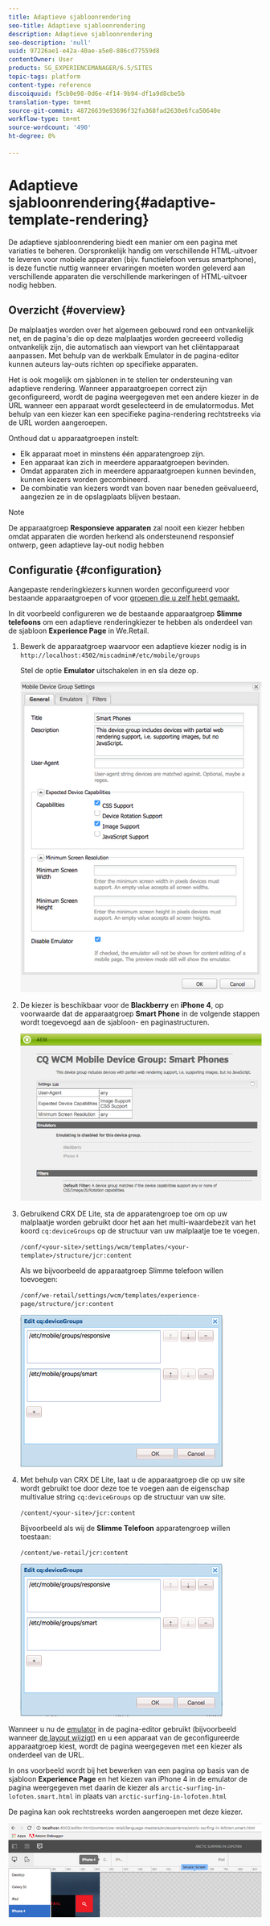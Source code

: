 ```yaml
---
title: Adaptieve sjabloonrendering
seo-title: Adaptieve sjabloonrendering
description: Adaptieve sjabloonrendering
seo-description: 'null'
uuid: 97226ae1-e42a-40ae-a5e0-886cd77559d8
contentOwner: User
products: SG_EXPERIENCEMANAGER/6.5/SITES
topic-tags: platform
content-type: reference
discoiquuid: f5cb0e98-0d6e-4f14-9b94-df1a9d8cbe5b
translation-type: tm+mt
source-git-commit: 48726639e93696f32fa368fad2630e6fca50640e
workflow-type: tm+mt
source-wordcount: '490'
ht-degree: 0%

---
```



# Adaptieve sjabloonrendering{#adaptive-template-rendering}

De adaptieve sjabloonrendering biedt een manier om een pagina met variaties te beheren. Oorspronkelijk handig om verschillende HTML-uitvoer te leveren voor mobiele apparaten (bijv. functielefoon versus smartphone), is deze functie nuttig wanneer ervaringen moeten worden geleverd aan verschillende apparaten die verschillende markeringen of HTML-uitvoer nodig hebben.

## Overzicht {#overview}

De malplaatjes worden over het algemeen gebouwd rond een ontvankelijk net, en de pagina&#39;s die op deze malplaatjes worden gecreeerd volledig ontvankelijk zijn, die automatisch aan viewport van het cliëntapparaat aanpassen. Met behulp van de werkbalk Emulator in de pagina-editor kunnen auteurs lay-outs richten op specifieke apparaten.

Het is ook mogelijk om sjablonen in te stellen ter ondersteuning van adaptieve rendering. Wanneer apparaatgroepen correct zijn geconfigureerd, wordt de pagina weergegeven met een andere kiezer in de URL wanneer een apparaat wordt geselecteerd in de emulatormodus. Met behulp van een kiezer kan een specifieke pagina-rendering rechtstreeks via de URL worden aangeroepen.

Onthoud dat u apparaatgroepen instelt:

* Elk apparaat moet in minstens één apparatengroep zijn.
* Een apparaat kan zich in meerdere apparaatgroepen bevinden.
* Omdat apparaten zich in meerdere apparaatgroepen kunnen bevinden, kunnen kiezers worden gecombineerd.
* De combinatie van kiezers wordt van boven naar beneden geëvalueerd, aangezien ze in de opslagplaats blijven bestaan.

>[!NOTE]
>
>De apparaatgroep **Responsieve apparaten** zal nooit een kiezer hebben omdat apparaten die worden herkend als ondersteunend responsief ontwerp, geen adaptieve lay-out nodig hebben

## Configuratie {#configuration}

Aangepaste renderingkiezers kunnen worden geconfigureerd voor bestaande apparaatgroepen of voor [groepen die u zelf hebt gemaakt.](/help/sites-developing/mobile.md#device-groups)

In dit voorbeeld configureren we de bestaande apparaatgroep **Slimme telefoons** om een adaptieve renderingkiezer te hebben als onderdeel van de sjabloon **Experience Page** in We.Retail.

1. Bewerk de apparaatgroep waarvoor een adaptieve kiezer nodig is in `http://localhost:4502/miscadmin#/etc/mobile/groups`

   Stel de optie **Emulator** uitschakelen in en sla deze op.

   ![chlimage_1-157](assets/chlimage_1-157.png)

1. De kiezer is beschikbaar voor de **Blackberry** en **iPhone 4**, op voorwaarde dat de apparaatgroep **Smart Phone** in de volgende stappen wordt toegevoegd aan de sjabloon- en paginastructuren.

   ![chlimage_1-158](assets/chlimage_1-158.png)

1. Gebruikend CRX DE Lite, sta de apparatengroep toe om op uw malplaatje worden gebruikt door het aan het multi-waardebezit van het koord `cq:deviceGroups` op de structuur van uw malplaatje toe te voegen.

   `/conf/<your-site>/settings/wcm/templates/<your-template>/structure/jcr:content`

   Als we bijvoorbeeld de apparaatgroep Slimme telefoon willen toevoegen:

   `/conf/we-retail/settings/wcm/templates/experience-page/structure/jcr:content`

   ![chlimage_1-159](assets/chlimage_1-159.png)

1. Met behulp van CRX DE Lite, laat u de apparaatgroep die op uw site wordt gebruikt toe door deze toe te voegen aan de eigenschap multivalue string `cq:deviceGroups` op de structuur van uw site.

   `/content/<your-site>/jcr:content`

   Bijvoorbeeld als wij de **Slimme Telefoon** apparatengroep willen toestaan:

   `/content/we-retail/jcr:content`

   ![chlimage_1-160](assets/chlimage_1-160.png)

Wanneer u nu de [emulator](/help/sites-authoring/responsive-layout.md#layout-definitions-device-emulation-and-breakpoints) in de pagina-editor gebruikt (bijvoorbeeld wanneer [de layout wijzigt](/help/sites-authoring/responsive-layout.md)) en u een apparaat van de geconfigureerde apparaatgroep kiest, wordt de pagina weergegeven met een kiezer als onderdeel van de URL.

In ons voorbeeld wordt bij het bewerken van een pagina op basis van de sjabloon **Experience Page** en het kiezen van iPhone 4 in de emulator de pagina weergegeven met daarin de kiezer als `arctic-surfing-in-lofoten.smart.html` in plaats van `arctic-surfing-in-lofoten.html`

De pagina kan ook rechtstreeks worden aangeroepen met deze kiezer.

![chlimage_1-161](assets/chlimage_1-161.png)

